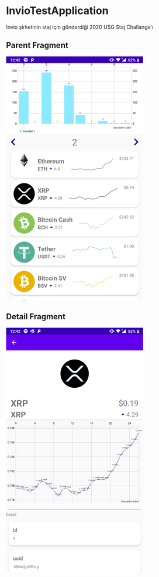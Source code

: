 # InvioTestApplication
Invio şirketinin staj için gönderdiği 2020 USG Staj Challange'ı

## Parent Fragment

![](https://github.com/yunusbedir/InvioTestApplication/blob/master/ss/parentFragment.png)


## Detail Fragment

![](https://github.com/yunusbedir/InvioTestApplication/blob/master/ss/detail.png)
